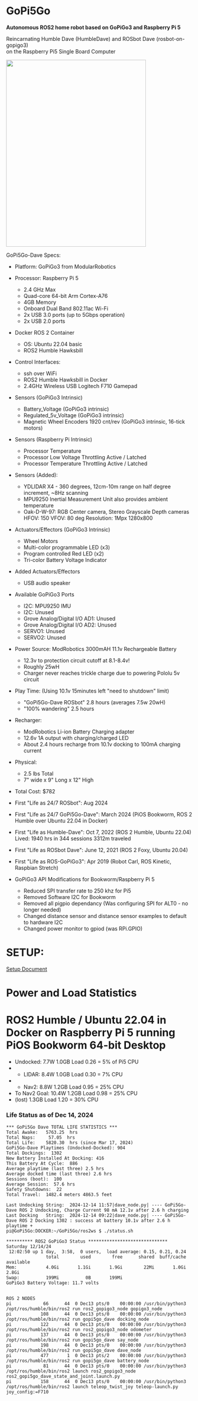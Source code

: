 # GoPi5Go

**Autonomous ROS2 home robot based on GoPiGo3 and Raspberry Pi 5**

Reincarnating Humble Dave (HumbleDave) and ROSbot Dave (rosbot-on-gopigo3)  
on the Raspberry Pi5 Single Board Computer  



<img src="https://github.com/slowrunner/GoPi5Go/blob/main/Graphics/2024-03-17_Front_GoPi5Go_Dave.JPG" width="378" height="504" />


GoPi5Go-Dave Specs:

- Platform: GoPiGo3 from ModularRobotics 

- Processor: Raspberry Pi 5
  * 2.4 GHz Max
  * Quad-core 64-bit Arm Cortex-A76
  * 4GB Memory
  * Onboard Dual Band 802.11ac Wi-Fi
  * 2x USB 3.0 ports (up to 5Gbps operation)
  * 2x USB 2.0 ports

- Docker ROS 2 Container
  *  OS: Ubuntu 22.04 basic 
  *  ROS2 Humble Hawksbill
 
- Control Interfaces: 
  * ssh over WiFi
  * ROS2 Humble Hawksbill in Docker
  * 2.4GHz Wireless USB Logitech F710 Gamepad 

- Sensors (GoPiGo3 Intrinsic)
  * Battery_Voltage (GoPiGo3 intrinsic)
  * Regulated_5v_Voltage (GoPiGo3 intrinsic)
  * Magnetic Wheel Encoders 1920 cnt/rev (GoPiGo3 intrinsic, 16-tick motors)

- Sensors (Raspberry Pi Intrinsic)  
  * Processor Temperature 
  * Processor Low Voltage Throttling Active / Latched
  * Processor Temperature Throttling Active / Latched
  
- Sensors (Added):
  * YDLIDAR X4 - 360 degrees, 12cm-10m range on half degree increment, ~8Hz scanning
  * MPU9250 Inertial Measurement Unit
    also provides ambient temperature 
  * Oak-D-W-97: RGB Center camera, Stereo Grayscale Depth cameras  
    HFOV: 150 VFOV: 80 deg Resolution: 1Mpx 1280x800  
  
- Actuators/Effectors (GoPiGo3 Intrinsic)
  * Wheel Motors
  * Multi-color programmable LED (x3)
  * Program controlled Red LED (x2)
  * Tri-color Battery Voltage Indicator

- Added Actuators/Effectors 
  * USB audio speaker  
  
- Available GoPiGo3 Ports
  * I2C: MPU9250 IMU  
  * I2C: Unused  
  * Grove Analog/Digital I/O AD1: Unused  
  * Grove Analog/Digital I/O AD2: Unused   
  * SERVO1: Unused  
  * SERVO2: Unused  

- Power Source: ModRobotics 3000mAH 11.1v Rechargeable Battery  
  * 12.3v to protection circuit cutoff at 8.1-8.4v!   
  * Roughly 25wH  
  * Charger never reaches trickle charge due to powering Pololu 5v circuit  

- Play Time: (Using 10.1v 15minutes left "need to shutdown" limit)  
  * "GoPi5Go-Dave ROSbot" 2.8 hours  (averages 7.5w 20wH)  
  * "100% wandering" 2.5 hours  

- Recharger:  
  * ModRobotics Li-ion Battery Charging adapter  
  * 12.6v 1A output with charging/charged LED  
  * About 2.4 hours recharge from 10.1v docking to 100mA charging current  

- Physical:
  * 2.5 lbs Total
  * 7" wide x 9" Long x 12" High

- Total Cost: $782

- First "Life as 24/7 ROSbot": Aug 2024  
- First "Life as 24/7 GoPi5Go-Dave": March 2024    (PiOS Bookworm, ROS 2 Humble over Ubuntu 22.04 in Docker)  
- First "Life as Humble-Dave": Oct 7, 2022         (ROS 2 Humble, Ubuntu 22.04) Lived: 1940 hrs in 344 sessions 3312m traveled  
- First "Life as ROSbot Dave": June 12, 2021       (ROS 2 Foxy, Ubuntu 20.04)  
- First "Life as ROS-GoPiGo3": Apr 2019            (Robot Carl, ROS Kinetic, Raspbian Stretch)  

- GoPiGo3 API Modifications for Bookworm/Raspberry Pi 5
  * Reduced SPI transfer rate to 250 khz for Pi5
  * Removed Software I2C for Bookworm
  * Removed all pigpio dependancy (Was configuring SPI for ALT0 - no longer needed)
  * Changed distance sensor and distance sensor examples to default to hardware I2C
  * Changed power monitor to gpiod (was RPi.GPIO)

# SETUP:  
[Setup Document](config/SETUP.md) 

# Power and Load Statistics  
# ROS2 Humble / Ubuntu 22.04 in Docker on Raspberry Pi 5 running PiOS Bookworm 64-bit Desktop 
- Undocked: 7.7W 1.0GB Load 0.26 = 5% of Pi5 CPU  
- + LIDAR: 8.4W 1.0GB Load 0.30  = 7% CPU  
- + Nav2:  8.8W  1.2GB Load 0.95 = 25% CPU  
- To Nav2 Goal:  10.4W 1.2GB Load 0.98 = 25% CPU  
- (lost) 1.3GB Load 1.20 = 30% CPU
 
### Life Status as of Dec 14, 2024

```
*** GoPi5Go Dave TOTAL LIFE STATISTICS ***
Total Awake:   5763.25  hrs
Total Naps:     57.05  hrs
Total Life:    5820.30  hrs (since Mar 17, 2024)
GoPi5Go-Dave Playtimes (Undocked-Docked): 904
Total Dockings:  1302
New Battery Installed At Docking: 416
This Battery At Cycle:  886
Average playtime (last three) 2.5 hrs 
Average docked time (last three) 2.6 hrs 
Sessions (boot):  100
Average Session:  57.6 hrs
Safety Shutdowns:  22
Total Travel:  1482.4 meters 4863.5 feet
 
Last Undocking String:  2024-12-14 11:57|dave_node.py| ---- GoPi5Go-Dave ROS 2 Undocking, Charge Current 98 mA 12.1v after 2.6 h charging
Last Docking   String:  2024-12-14 09:22|dave_node.py| ---- GoPi5Go-Dave ROS 2 Docking 1302 : success at battery 10.1v after 2.6 h playtime +
pi@GoPi5Go:DOCKER:~/GoPi5Go/ros2ws $ ./status.sh

********** ROS2 GoPiGo3 Status ******************************
Saturday 12/14/24
 12:02:50 up 1 day,  3:58,  0 users,  load average: 0.15, 0.21, 0.24
               total        used        free      shared  buff/cache   available
Mem:           4.0Gi       1.1Gi       1.9Gi        22Mi       1.0Gi       2.8Gi
Swap:          199Mi          0B       199Mi
GoPiGo3 Battery Voltage: 11.7 volts


ROS 2 NODES
pi            66      44  0 Dec13 pts/0    00:00:00 /usr/bin/python3 /opt/ros/humble/bin/ros2 run ros2_gopigo3_node gopigo3_node
pi           108      44  0 Dec13 pts/0    00:00:00 /usr/bin/python3 /opt/ros/humble/bin/ros2 run gopi5go_dave docking_node
pi           122      44  0 Dec13 pts/0    00:00:00 /usr/bin/python3 /opt/ros/humble/bin/ros2 run ros2_gopigo3_node odometer
pi           137      44  0 Dec13 pts/0    00:00:00 /usr/bin/python3 /opt/ros/humble/bin/ros2 run gopi5go_dave say_node
pi           198      44  0 Dec13 pts/0    00:00:00 /usr/bin/python3 /opt/ros/humble/bin/ros2 run gopi5go_dave dave_node
pi           477       1  0 Dec13 pts/2    00:00:00 /usr/bin/python3 /opt/ros/humble/bin/ros2 run gopi5go_dave battery_node
pi            81      44  0 Dec13 pts/0    00:00:00 /usr/bin/python3 /opt/ros/humble/bin/ros2 launch ros2_gopigo3_node ros2_gopi5go_dave_state_and_joint.launch.py
pi           158      44  0 Dec13 pts/0    00:00:00 /usr/bin/python3 /opt/ros/humble/bin/ros2 launch teleop_twist_joy teleop-launch.py joy_config:=F710
```
